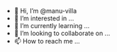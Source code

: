 - 👋 Hi, I’m @manu-villa
- 👀 I’m interested in ...
- 🌱 I’m currently learning ...
- 💞️ I’m looking to collaborate on ...
- 📫 How to reach me ...

<!---
manu-villa/manu-villa is a ✨ special ✨ repository because its `README.md` (this file) appears on your GitHub profile.
You can click the Preview link to take a look at your changes.
--->
